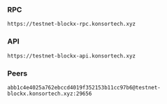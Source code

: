 ### RPC
```
https://testnet-blockx-rpc.konsortech.xyz
```

### API
```
https://testnet-blockx-api.konsortech.xyz
```

### Peers
```
abb1c4e4025a762ebccd4019f352153b11cc97b6@testnet-blockx.konsortech.xyz:29656
```
